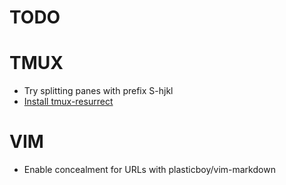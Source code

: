 # TODO
# TMUX
  - Try splitting panes with prefix S-hjkl
  - [Install tmux-resurrect](https://github.com/tmux-plugins/tmux-resurrect)
# VIM
  - Enable concealment for URLs with plasticboy/vim-markdown
